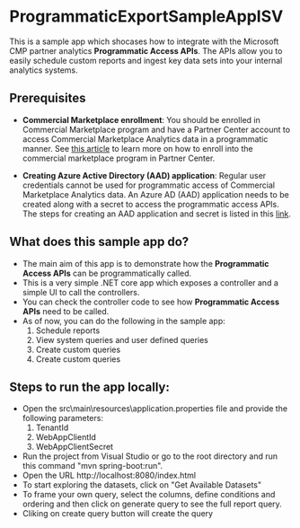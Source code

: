 # ProgrammaticExportSampleAppISV

This is a sample app which shocases how to integrate with the Microsoft CMP partner analytics **Programmatic Access APIs**. The APIs allow you to easily schedule custom reports and ingest key data sets into your internal analytics systems.

## Prerequisites

- **Commercial Marketplace enrollment**: You should be enrolled in Commercial Marketplace program and have a Partner Center account to access Commercial Marketplace Analytics data in a programmatic manner. See  [this article](https://docs.microsoft.com/en-us/azure/marketplace/partner-center-portal/create-account)  to learn more on how to enroll into the commercial marketplace program in Partner Center.
    
- **Creating Azure Active Directory (AAD) application**: Regular user credentials cannot be used for programmatic access of Commercial Marketplace Analytics data. An Azure AD (AAD) application needs to be created along with a secret to access the programmatic access APIs. The steps for creating an AAD application and secret is listed in this  [link](https://docs.microsoft.com/en-us/azure/active-directory/develop/quickstart-register-app?toc=/azure/active-directory/azuread-dev/toc.json&bc=/azure/active-directory/azuread-dev/breadcrumb/toc.json).

## What does this sample app do?
- The main aim of this app is to demonstrate how the **Programmatic Access APIs** can be programmatically called.
- This is a very simple .NET core app which exposes a controller and a simple UI to call the controllers.
- You can check the controller code to see how **Programmatic Access APIs** need to be called.
- As of now, you can do the following in the sample app:
    1. Schedule reports
    2. View system queries and user defined queries
    3. Create custom queries
    4. Create custom queries

## Steps to run the app locally:
- Open the src\main\resources\application.properties file and provide the following parameters:
    1. TenantId
    2. WebAppClientId
    3. WebAppClientSecret
- Run the project from Visual Studio or go to the root directory and run this command "mvn spring-boot:run".
- Open the URL http://localhost:8080/index.html
- To start exploring the datasets, click on "Get Available Datasets"
- To frame your own query, select the columns, define conditions and ordering and then click on generate query to see the full report query.
- Cliking on create query button will create the query